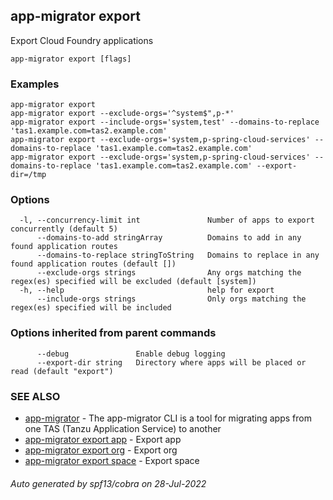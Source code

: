 ## app-migrator export

Export Cloud Foundry applications

```
app-migrator export [flags]
```

### Examples

```
app-migrator export
app-migrator export --exclude-orgs='^system$",p-*'
app-migrator export --include-orgs='system,test' --domains-to-replace 'tas1.example.com=tas2.example.com'
app-migrator export --exclude-orgs='system,p-spring-cloud-services' --domains-to-replace 'tas1.example.com=tas2.example.com'
app-migrator export --exclude-orgs='system,p-spring-cloud-services' --domains-to-replace 'tas1.example.com=tas2.example.com' --export-dir=/tmp
```

### Options

```
  -l, --concurrency-limit int               Number of apps to export concurrently (default 5)
      --domains-to-add stringArray          Domains to add in any found application routes
      --domains-to-replace stringToString   Domains to replace in any found application routes (default [])
      --exclude-orgs strings                Any orgs matching the regex(es) specified will be excluded (default [system])
  -h, --help                                help for export
      --include-orgs strings                Only orgs matching the regex(es) specified will be included
```

### Options inherited from parent commands

```
      --debug               Enable debug logging
      --export-dir string   Directory where apps will be placed or read (default "export")
```

### SEE ALSO

* [app-migrator](app-migrator.md)	 - The app-migrator CLI is a tool for migrating apps from one TAS (Tanzu Application Service) to another
* [app-migrator export app](app-migrator_export_app.md)	 - Export app
* [app-migrator export org](app-migrator_export_org.md)	 - Export org
* [app-migrator export space](app-migrator_export_space.md)	 - Export space

###### Auto generated by spf13/cobra on 28-Jul-2022
